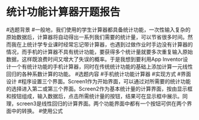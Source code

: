 统计功能计算器开题报告
====
#选题背景
 #一般地，我们使用的学生计算器都具备统计功能，一次性输入复杂的原始数据后，计算器将自动得出一系列我们需要的统计量，可以节省很多时间。然而我在上统计学专业课时经常忘记带计算器，也遇到过做作业时手边没有计算器的情况，而手机的计算器不具有统计功能，要获得多个统计量就要多次重复输入原始数据，这样既浪费时间又增大了失误的概率。于是我想到要利用App Inventor设计一个有统计功能的手机计算器，同时在传统统计功能的基础上添加计算一元线性回归的各种系数计算的功能。
#选题内容
 #手机统计功能计算器
#实现方式
 #界面设计
  #程序设置三个界面。Screen1作为开始界面，可以通过对所需要的统计功能的选择进入第二或第三个界面。Screen2作为基本统计量的计算界面，按由显示框和按钮组成，输入数据后，点击所需统计量的按钮，结果可在显示框中展示。同理，screen3是线性回归的计算界面。两个功能界面中都有一个按钮可供在两个界面中的转换。
 #使用公式
  #

